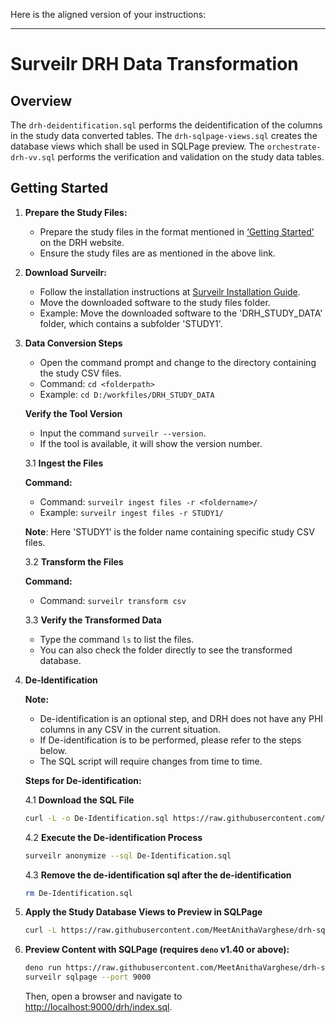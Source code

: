 Here is the aligned version of your instructions:

---

# Surveilr DRH Data Transformation

## Overview

The `drh-deidentification.sql` performs the deidentification of the columns in the study data converted tables. The `drh-sqlpage-views.sql` creates the database views which shall be used in SQLPage preview. The `orchestrate-drh-vv.sql` performs the verification and validation on the study data tables.

## Getting Started

1. **Prepare the Study Files:**

   - Prepare the study files in the format mentioned in [‘Getting Started’](https://drh.diabetestechnology.org/getting-started/) on the DRH website.
   - Ensure the study files are as mentioned in the above link.

2. **Download Surveilr:**

   - Follow the installation instructions at [Surveilr Installation Guide](https://docs.opsfolio.com/surveilr/how-to/installation-guide).
   - Move the downloaded software to the study files folder.
   - Example: Move the downloaded software to the 'DRH_STUDY_DATA' folder, which contains a subfolder 'STUDY1'.

3. **Data Conversion Steps**

   - Open the command prompt and change to the directory containing the study CSV files.
   - Command: `cd <folderpath>`
   - Example: `cd D:/workfiles/DRH_STUDY_DATA`
  
   **Verify the Tool Version**

   - Input the command `surveilr --version`.
   - If the tool is available, it will show the version number.

   3.1 **Ingest the Files**

   **Command:**

   - Command: `surveilr ingest files -r <foldername>/`
   - Example: `surveilr ingest files -r STUDY1/`

   **Note**: Here 'STUDY1' is the folder name containing specific study CSV files.

   3.2 **Transform the Files**

   **Command:**

   - Command: `surveilr transform csv`    

   3.3 **Verify the Transformed Data**

   - Type the command `ls` to list the files.
   - You can also check the folder directly to see the transformed database.

4. **De-Identification**

   **Note:** 

   - De-identification is an optional step, and DRH does not have any PHI columns in any CSV in the current situation.
   - If De-identification is to be performed, please refer to the steps below.
   - The SQL script will require changes from time to time.

   **Steps for De-identification:**

   4.1 **Download the SQL File**

   ```bash
   curl -L -o De-Identification.sql https://raw.githubusercontent.com/MeetAnithaVarghese/drh-sql-page/main/drh-deidentification.sql
   ```

   4.2 **Execute the De-identification Process**

   ```bash
   surveilr anonymize --sql De-Identification.sql 
   ```
   

   
   4.3 **Remove the de-identification sql after the de-identification**

   ```bash
   rm De-Identification.sql
   ```


5. **Apply the Study Database Views to Preview in SQLPage**

   ```bash
   curl -L https://raw.githubusercontent.com/MeetAnithaVarghese/drh-sql-page/main/stateless-drh-surveilr.sql | sqlite3 resource-surveillance.sqlite.db   
   ```

6. **Preview Content with SQLPage (requires `deno` v1.40 or above):**

   ```bash
   deno run https://raw.githubusercontent.com/MeetAnithaVarghese/drh-sql-page/main/ux.sql.ts | sqlite3 resource-surveillance.sqlite.db
   surveilr sqlpage --port 9000   
   ```

   Then, open a browser and navigate to [http://localhost:9000/drh/index.sql](http://localhost:9000/drh/index.sql).

